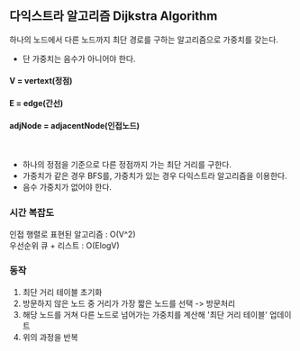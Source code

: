 ## 다익스트라 알고리즘 Dijkstra Algorithm

하나의 노드에서 다른 노드까지 최단 경로를 구하는 알고리즘으로 가중치를 갖는다.

* 단 가중치는 음수가 아니어야 한다.
  

#### V = vertext(정점) 
#### E = edge(간선) 
#### adjNode = adjacentNode(인접노드)


<br>

- 하나의 정점을 기준으로 다른 정점까지 가는 최단 거리를 구한다.
- 가중치가 같은 경우 BFS를, 가중치가 있는 경우 다익스트라 알고리즘을 이용한다.
- 음수 가중치가 없어야 한다.

### 시간 복잡도
인접 행렬로 표현된 알고리즘 : O(V^2)  
우선순위 큐 + 리스트 : O(ElogV)



### 동작
1. 최단 거리 테이블 초기화
2. 방문하지 않은 노드 중 거리가 가장 짧은 노드를 선택 -> 방문처리
3. 해당 노드를 거쳐 다른 노드로 넘어가는 가중치를 계산해 '최단 거리 테이블' 업데이트
4. 위의 과정을 반복


